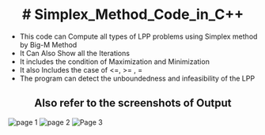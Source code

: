 <h1 align=center># Simplex_Method_Code_in_C++</h1>
<ul>
  <li>This code can Compute all types of LPP problems using Simplex method by Big-M Method </li>
  <li>It Can Also Show all the Iterations</li>
  <li>It includes the condition of Maximization and Minimization</li>
  <li>It also Includes the case of <=, >= , =</li>
  <li>The program can detect the unboundedness and infeasibility of the LPP</li>
  </ul>

<h2 align=center>Also refer to the screenshots of Output</h2>

![page 1](https://github.com/filza2112/Simplex_Method_Code/assets/115334313/ccc2aded-1508-4101-b168-7a720e769e93)
![page 2](https://github.com/filza2112/Simplex_Method_Code/assets/115334313/87493e36-5bfe-48d2-90c4-e26eb034cc1c)
![Page 3](https://github.com/filza2112/Simplex_Method_Code/assets/115334313/4ec04a75-3a61-4a15-bf69-c43d4e4cf3b0)
